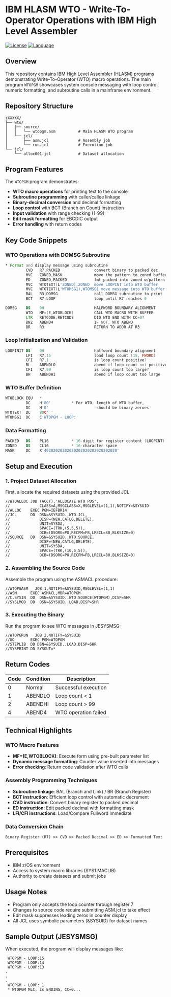 # IBM HLASM WTO - Write-To-Operator Operations with IBM High Level Assembler

[![License](https://img.shields.io/github/license/yusufkenaroglu/IBM-HLASM-WTO)](LICENSE)
[![Language](https://img.shields.io/badge/language-IBM%20HLASM%20%7C%20JCL-blue)](https://www.ibm.com/products/high-level-assembler-and-toolkit-feature)

## Overview

This repository contains IBM High Level Assembler (HLASM) programs demonstrating Write-To-Operator (WTO) macro operations. The main program `WTOPGM` showcases system console messaging with loop control, numeric formatting, and subroutine calls in a mainframe environment.

## Repository Structure

```
zXXXXX/
├── wto/
│   ├── source/
│   │   └── wtopgm.asm          # Main HLASM WTO program
│   └── jcl/
│       ├── asm.jcl             # Assembly job
│       └── run.jcl             # Execution job
└── jcl/
    └── alloc001.jcl            # Dataset allocation
```

## Program Features

The `WTOPGM` program demonstrates:

- **WTO macro operations** for printing text to the console
- **Subroutine programming** with caller/callee linkage
- **Binary-decimal conversion** and decimal formatting
- **Loop control** with BCT (Branch on Count) instruction
- **Input validation** with range checking (1-99)
- **Edit mask formatting** for EBCDIC output
- **Error handling** with return codes

## Key Code Snippets

### WTO Operations with DOMSG Subroutine
```asm
* Format and display message using subroutine
         CVD   R7,PACKED               convert binary to packed dec.
         MVC   ZONED,MASK              move the pattern to zoned buffer
         ED    ZONED,PACKED            fmt packed into zoned w/pattern
         MVC   WTOTEXT(L'ZONED),ZONED  move LOOPCNT into WTO buffer
         MVC   WTOTEXT(L'WTOMSG1),WTOMSG1 move message into WTO buffer
         BAL   R3,DOMSG                call DOMSG subroutine to print
         BCT   R7,LOOP                 loop until R7 reaches 0

DOMSG    DS    0H                      HALFWORD BOUNDARY ALIGNMENT
         WTO   MF=(E,WTOBLOCK)         CALL WTO MACRO WITH BUFFER
         LTR   RETCODE,RETCODE         DID WTO END WITH CC=0?
         BNZ   ABEND4                  IF NOT, WTO ABEND
         BR    R3                      RETURN TO ADDR AT R3
```

### Loop Initialization and Validation
```asm
LOOPINIT DS    0H                      halfword boundary alignment
         LFI   R7,15                   load loop count (15, FWORD)
         CFI   R7,1                    is loop count positive?
         BL    ABENDLO                 abend if loop count not positive
         CFI   R7,99                   is loop count too large?
         BH    ABENDHI                 abend if loop count too large
```

### WTO Buffer Definition
```asm
WTOBLOCK EQU   *
         DC    H'80'         * For WTO, length of WTO buffer,
         DC    H'0'                     should be binary zeroes
WTOTEXT  DC    80C' '
WTOMSG1  DC    C'WTOPGM - LOOP:'
```

### Data Formatting
```asm
PACKED   DS    PL16          * 16-digit for register content (LOOPCNT)
ZONED    DS    CL16          * 16-character space
MASK     DC    X'40202020202020202020202020202020'
```

## Setup and Execution

### 1. Project Dataset Allocation

First, allocate the required datasets using the provided JCL:

```jcl
//WTOALLOC JOB (ACCT),'ALLOCATE WTO PDS',
//             CLASS=A,MSGCLASS=X,MSGLEVEL=(1,1),NOTIFY=&SYSUID
//ALLOC    EXEC PGM=IEFBR14
//JCL      DD  DSN=&SYSUID..WTO.JCL,
//             DISP=(NEW,CATLG,DELETE),
//             UNIT=SYSDA,
//             SPACE=(TRK,(5,5,5)),
//             DCB=(DSORG=PO,RECFM=FB,LRECL=80,BLKSIZE=0)
//SOURCE   DD  DSN=&SYSUID..WTO.SOURCE,
//             DISP=(NEW,CATLG,DELETE),
//             UNIT=SYSDA,
//             SPACE=(TRK,(10,5,5)),
//             DCB=(DSORG=PO,RECFM=FB,LRECL=80,BLKSIZE=0)
```

### 2. Assembling the Source Code

Assemble the program using the ASMACL procedure:

```jcl
//WTOPGASM   JOB 1,NOTIFY=&SYSUID,MSGLEVEL=(1,1)
//ASM      EXEC ASMACL,MBR=WTOPGM
//C.SYSIN  DD  DSN=&SYSUID..WTO.SOURCE(WTOPGM),DISP=SHR
//SYSLMOD  DD  DSN=&SYSUID..LOAD,DISP=SHR
```

### 3. Executing the Binary

Run the program to see WTO messages in JESYSMSG:

```jcl
//WTOPGRUN   JOB 2,NOTIFY=&SYSUID
//GO       EXEC PGM=WTOPGM
//STEPLIB  DD DSN=&SYSUID..LOAD,DISP=SHR
//SYSPRINT DD SYSOUT=*
```

## Return Codes

| Code | Condition | Description |
|------|-----------|-------------|
| 0 | Normal | Successful execution |
| 1 | ABENDLO | Loop count < 1 |
| 2 | ABENDHI | Loop count > 99 |
| 4 | ABEND4 | WTO operation failed |

## Technical Highlights

### WTO Macro Features
- **MF=(E,WTOBLOCK)**: Execute form using pre-built parameter list
- **Dynamic message formatting**: Counter value inserted into messages
- **Error checking**: Return code validation after WTO calls

### Assembly Programming Techniques
- **Subroutine linkage**: BAL (Branch and Link) / BR (Branch Register)
- **BCT instruction**: Efficient loop control with automatic decrement
- **CVD instruction**: Convert binary register to packed decimal
- **ED instruction**: Edit packed decimal with formatting mask
- **LFI/CFI instructions**: Load/Compare Fullword Immediate

### Data Conversion Chain
```
Binary Register (R7) >> CVD >> Packed Decimal >> ED >> Formatted Text
```

## Prerequisites

- IBM z/OS environment
- Access to system macro libraries (SYS1.MACLIB)
- Authority to create datasets and submit jobs

## Usage Notes

- Program only accepts the loop counter through register 7
- Changes to source code require submitting ASM.jcl to take effect
- Edit mask suppresses leading zeros in counter display
- All JCL uses symbolic parameters (&SYSUID) for dataset names

## Sample Output (JESYSMSG)

When executed, the program will display messages like:
```
 WTOPGM - LOOP:15
 WTOPGM - LOOP:14
 WTOPGM - LOOP:13
.
.
.
 WTOPGM - LOOP: 1
 * WTOPGM MLC, is ENDING, CC=0...
```
